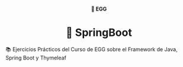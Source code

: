 <h4 align="center">
  🥚 EGG
</h4>

<h1 align="center">
🌱 SpringBoot
</h1>

📚 Ejercicios Prácticos del Curso de EGG sobre el Framework de Java, Spring Boot y Thymeleaf
